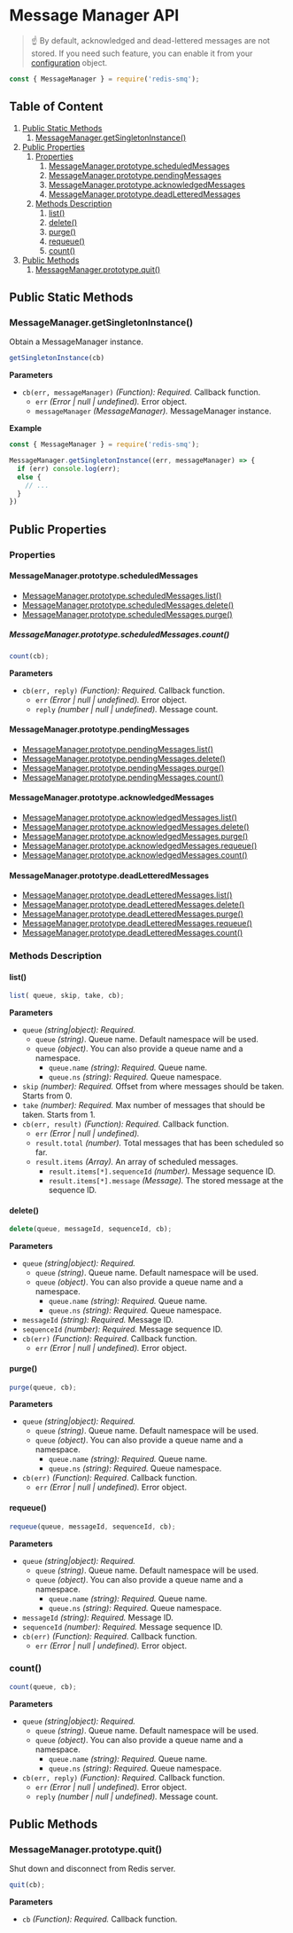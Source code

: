 # Message Manager API

> ☝ ️By default, acknowledged and dead-lettered messages are not stored. If you need such feature, you can enable it from your [configuration](/docs/configuration.md) object.

```javascript
const { MessageManager } = require('redis-smq');
```

## Table of Content

1. [Public Static Methods](#public-static-methods) 
   1. [MessageManager.getSingletonInstance()](#messagemanagergetsingletoninstance)
2. [Public Properties](#public-properties)
   1. [Properties](#properties)
      1. [MessageManager.prototype.scheduledMessages](#messagemanagerprototypescheduledmessages)
      2. [MessageManager.prototype.pendingMessages](#messagemanagerprototypependingmessages)
      3. [MessageManager.prototype.acknowledgedMessages](#messagemanagerprototypeacknowledgedmessages)
      4. [MessageManager.prototype.deadLetteredMessages](#messagemanagerprototypedeadletteredmessages) 
   2. [Methods Description](#methods-description) 
      1. [list()](#list)
      2. [delete()](#delete)
      3. [purge()](#purge)
      4. [requeue()](#requeue)
      5. [count()](#count)
3. [Public Methods](#public-methods) 
   1. [MessageManager.prototype.quit()](#messagemanagerprototypequit)     
   
## Public Static Methods

### MessageManager.getSingletonInstance()

Obtain a MessageManager instance.

```javascript
getSingletonInstance(cb)
```

**Parameters**
- `cb(err, messageManager)` *(Function): Required.* Callback function.
  - `err` *(Error | null | undefined).* Error object.
  - `messageManager` *(MessageManager).* MessageManager instance.

**Example**
```javascript
const { MessageManager } = require('redis-smq');

MessageManager.getSingletonInstance((err, messageManager) => {
  if (err) console.log(err);
  else {
    // ...
  }
})
```

## Public Properties

### Properties

#### MessageManager.prototype.scheduledMessages

* [MessageManager.prototype.scheduledMessages.list()](#list)
* [MessageManager.prototype.scheduledMessages.delete()](#delete)
* [MessageManager.prototype.scheduledMessages.purge()](#purge)

##### MessageManager.prototype.scheduledMessages.count()

```javascript
count(cb);
```

**Parameters**
- `cb(err, reply)` *(Function): Required.* Callback function.
    - `err` *(Error | null | undefined).* Error object.
    - `reply` *(number | null | undefined).* Message count.

#### MessageManager.prototype.pendingMessages

* [MessageManager.prototype.pendingMessages.list()](#list)
* [MessageManager.prototype.pendingMessages.delete()](#delete)
* [MessageManager.prototype.pendingMessages.purge()](#purge)
* [MessageManager.prototype.pendingMessages.count()](#count)

#### MessageManager.prototype.acknowledgedMessages

* [MessageManager.prototype.acknowledgedMessages.list()](#list)
* [MessageManager.prototype.acknowledgedMessages.delete()](#delete)
* [MessageManager.prototype.acknowledgedMessages.purge()](#purge)
* [MessageManager.prototype.acknowledgedMessages.requeue()](#requeue)
* [MessageManager.prototype.acknowledgedMessages.count()](#count)

#### MessageManager.prototype.deadLetteredMessages

* [MessageManager.prototype.deadLetteredMessages.list()](#list)
* [MessageManager.prototype.deadLetteredMessages.delete()](#delete)
* [MessageManager.prototype.deadLetteredMessages.purge()](#purge)
* [MessageManager.prototype.deadLetteredMessages.requeue()](#requeue)
* [MessageManager.prototype.deadLetteredMessages.count()](#count)

### Methods Description

#### list()

```javascript
list( queue, skip, take, cb);
```

**Parameters**
- `queue` *(string|object): Required.*
  - `queue` *(string)*. Queue name. Default namespace will be used.
  - `queue` *(object)*. You can also provide a queue name and a namespace.
    - `queue.name` *(string): Required.* Queue name.
    - `queue.ns` *(string): Required.* Queue namespace.
- `skip` *(number): Required.* Offset from where messages should be taken. Starts from 0.
- `take` *(number): Required.* Max number of messages that should be taken. Starts from 1.
- `cb(err, result)` *(Function): Required.* Callback function.
  - `err` *(Error | null | undefined).*
  - `result.total` *(number).* Total messages that has been scheduled so far.
  - `result.items` *(Array).* An array of scheduled messages.
    - `result.items[*].sequenceId` *(number).* Message sequence ID.
    - `result.items[*].message` *(Message).* The stored message at the sequence ID.

#### delete()

```javascript
delete(queue, messageId, sequenceId, cb);
```

**Parameters**
- `queue` *(string|object): Required.*
  - `queue` *(string)*. Queue name. Default namespace will be used.
  - `queue` *(object)*. You can also provide a queue name and a namespace.
    - `queue.name` *(string): Required.* Queue name.
    - `queue.ns` *(string): Required.* Queue namespace.
- `messageId` *(string): Required.* Message ID.
- `sequenceId` *(number): Required.* Message sequence ID.
- `cb(err)` *(Function): Required.* Callback function.
  - `err` *(Error | null | undefined).* Error object.

#### purge()

```javascript
purge(queue, cb);
```

**Parameters**
- `queue` *(string|object): Required.*
  - `queue` *(string)*. Queue name. Default namespace will be used.
  - `queue` *(object)*. You can also provide a queue name and a namespace.
    - `queue.name` *(string): Required.* Queue name.
    - `queue.ns` *(string): Required.* Queue namespace.
- `cb(err)` *(Function): Required.* Callback function.
  - `err` *(Error | null | undefined).* Error object.


#### requeue()

```javascript
requeue(queue, messageId, sequenceId, cb);
```

**Parameters**
- `queue` *(string|object): Required.*  
  - `queue` *(string)*. Queue name. Default namespace will be used.
  - `queue` *(object)*. You can also provide a queue name and a namespace.
    - `queue.name` *(string): Required.* Queue name.
    - `queue.ns` *(string): Required.* Queue namespace.
- `messageId` *(string): Required.* Message ID.
- `sequenceId` *(number): Required.* Message sequence ID.
- `cb(err)` *(Function): Required.* Callback function.
  - `err` *(Error | null | undefined).* Error object.

### count()

```javascript
count(queue, cb);
```

**Parameters**
- `queue` *(string|object): Required.*
    - `queue` *(string)*. Queue name. Default namespace will be used.
    - `queue` *(object)*. You can also provide a queue name and a namespace.
        - `queue.name` *(string): Required.* Queue name.
        - `queue.ns` *(string): Required.* Queue namespace.
- `cb(err, reply)` *(Function): Required.* Callback function.
    - `err` *(Error | null | undefined).* Error object.
    - `reply` *(number | null | undefined).* Message count.

## Public Methods

### MessageManager.prototype.quit()

Shut down and disconnect from Redis server.

```javascript
quit(cb);
```

**Parameters**
- `cb` *(Function): Required.* Callback function.
